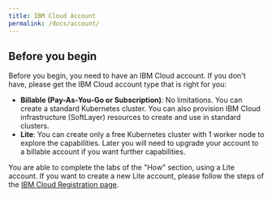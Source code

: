 ```yaml
---
title: IBM Cloud Account
permalink: /docs/account/
---
```


<h2>Before you begin</h2>
Before you begin, you need to have an IBM Cloud account. If you don't have, please get the IBM Cloud account type that is right for you:

<ul>
<li><b>Billable (Pay-As-You-Go or Subscription)</b>: No limitations. You can create a standard Kubernetes cluster. You can also provision IBM Cloud infrastructure (SoftLayer) resources to create and use in standard clusters.</li>

<li><b>Lite</b>: You can create only a free Kubernetes cluster with 1 worker node to explore the capabilities. Later you will need to upgrade your account to a billable account if you want further capabilities.</li>
</ul>

You are able to complete the labs of the "How" section, using a Lite account. If you want to create a new Lite account, please follow the steps of the <a href="https://cloud.ibm.com/registration">IBM Cloud Registration page</a>.
